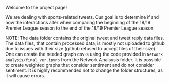 Welcome to the project page!

We are dealing with sports-related tweets. Our goal is to determine if and how the interactions alter when comparing the beginning of the 18/19 Premier League season to the end of the 18/19 Premier League season. 

NOTE!
The data folder contains the original tweet and tweet reply data files. The data files, that contain processed data, is mostly not uploaded to github due to issues with their size (github refused to accept files of their size). One can create the needed graph csv-s using the code provided in  <code>Network analysis/final_ver.ipynb</code> from the Network Analsysis folder. It is possible to create weighted graphs that consider sentiment and do not consider sentiment. It is highly recommended not to change the folder structures, as it will cause errors. 
